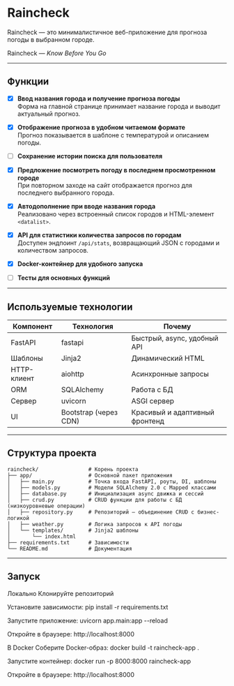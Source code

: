 # Raincheck  
Raincheck — это минималистичное веб-приложение для прогноза погоды в выбранном городе.

Raincheck — *Know Before You Go*

---

## Функции

- [x] **Ввод названия города и получение прогноза погоды**  
  Форма на главной странице принимает название города и выводит актуальный прогноз.

- [x] **Отображение прогноза в удобном читаемом формате**  
  Прогноз показывается в шаблоне с температурой и описанием погоды.

- [ ] **Сохранение истории поиска для пользователя**  

- [x] **Предложение посмотреть погоду в последнем просмотренном городе**  
  При повторном заходе на сайт отображается прогноз для последнего выбранного города.

- [x] **Автодополнение при вводе названия города**  
  Реализовано через встроенный список городов и HTML-элемент `<datalist>`. 


- [x] **API для статистики количества запросов по городам**  
  Доступен эндпоинт `/api/stats`, возвращающий JSON с городами и количеством запросов.

- [x] **Docker-контейнер для удобного запуска**  

- [ ] **Тесты для основных функций**  

---

## Используемые технологии

| Компонент       | Технология             | Почему                         |
|-----------------|------------------------|--------------------------------|
| FastAPI         | fastapi                | Быстрый, async, удобный API    |
| Шаблоны         | Jinja2                 | Динамический HTML              |
| HTTP-клиент     | aiohttp                | Асинхронные запросы            |
| ORM             | SQLAlchemy             | Работа с БД                    |
| Сервер          | uvicorn                | ASGI сервер                    |
| UI              | Bootstrap (через CDN)  | Красивый и адаптивный фронтенд |

---

## Структура проекта

```plaintext
raincheck/                # Корень проекта
├── app/                  # Основной пакет приложения
│   ├── main.py           # Точка входа FastAPI, роуты, DI, шаблоны
│   ├── models.py         # Модели SQLAlchemy 2.0 с Mapped классами
│   ├── database.py       # Инициализация async движка и сессий
│   ├── crud.py           # CRUD функции для работы с БД (низкоуровневые операции)
│   ├── repository.py     # Репозиторий — объединение CRUD с бизнес-логикой
│   ├── weather.py        # Логика запросов к API погоды
│   └── templates/        # Jinja2 шаблоны
│       └── index.html
├── requirements.txt      # Зависимости
└── README.md             # Документация
```


---

## Запуск

Локально
Клонируйте репозиторий

Установите зависимости:
pip install -r requirements.txt

Запустите приложение:
uvicorn app.main:app --reload

Откройте в браузере: http://localhost:8000

В Docker
Соберите Docker-образ:
docker build -t raincheck-app .

Запустите контейнер:
docker run -p 8000:8000 raincheck-app

Откройте в браузере: http://localhost:8000

  